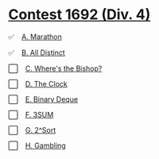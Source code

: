 # [Contest 1692 (Div. 4)](https://codeforces.com/contest/1692)

✅ &ensp; [A. Marathon](https://codeforces.com/contest/1692/problem/A)

✅ &ensp; [B. All Distinct](https://codeforces.com/contest/1692/problem/B)

⬜ &ensp; [C. Where's the Bishop?](https://codeforces.com/contest/1692/problem/C)

⬜ &ensp; [D. The Clock](https://codeforces.com/contest/1692/problem/D)

⬜ &ensp; [E. Binary Deque](https://codeforces.com/contest/1692/problem/E)

⬜ &ensp; [F. 3SUM](https://codeforces.com/contest/1692/problem/F)

⬜ &ensp; [G. 2^Sort](https://codeforces.com/contest/1692/problem/G) 

⬜ &ensp; [H. Gambling](https://codeforces.com/contest/1692/problem/H) 
